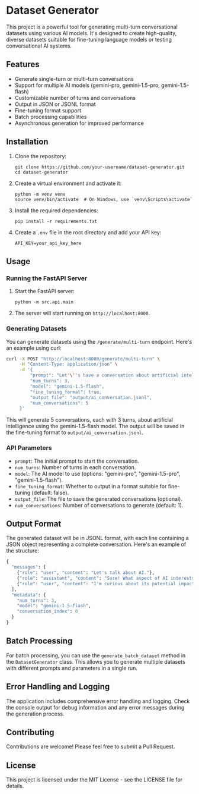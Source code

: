 # Dataset Generator

This project is a powerful tool for generating multi-turn conversational datasets using various AI models. It's designed to create high-quality, diverse datasets suitable for fine-tuning language models or testing conversational AI systems.

## Features

- Generate single-turn or multi-turn conversations
- Support for multiple AI models (gemini-pro, gemini-1.5-pro, gemini-1.5-flash)
- Customizable number of turns and conversations
- Output in JSON or JSONL format
- Fine-tuning format support
- Batch processing capabilities
- Asynchronous generation for improved performance

## Installation

1. Clone the repository:
   ```
   git clone https://github.com/your-username/dataset-generator.git
   cd dataset-generator
   ```

2. Create a virtual environment and activate it:
   ```
   python -m venv venv
   source venv/bin/activate  # On Windows, use `venv\Scripts\activate`
   ```

3. Install the required dependencies:
   ```
   pip install -r requirements.txt
   ```

4. Create a `.env` file in the root directory and add your API key:
   ```
   API_KEY=your_api_key_here
   ```

## Usage

### Running the FastAPI Server

1. Start the FastAPI server:
   ```
   python -m src.api.main
   ```

2. The server will start running on `http://localhost:8000`.

### Generating Datasets

You can generate datasets using the `/generate/multi-turn` endpoint. Here's an example using curl:

```bash
curl -X POST "http://localhost:8000/generate/multi-turn" \
     -H "Content-Type: application/json" \
     -d '{
         "prompt": "Let'\''s have a conversation about artificial intelligence.",
         "num_turns": 3,
         "model": "gemini-1.5-flash",
         "fine_tuning_format": true,
         "output_file": "output/ai_conversation.jsonl",
         "num_conversations": 5
     }'
```

This will generate 5 conversations, each with 3 turns, about artificial intelligence using the gemini-1.5-flash model. The output will be saved in the fine-tuning format to `output/ai_conversation.jsonl`.

### API Parameters

- `prompt`: The initial prompt to start the conversation.
- `num_turns`: Number of turns in each conversation.
- `model`: The AI model to use (options: "gemini-pro", "gemini-1.5-pro", "gemini-1.5-flash").
- `fine_tuning_format`: Whether to output in a format suitable for fine-tuning (default: false).
- `output_file`: The file to save the generated conversations (optional).
- `num_conversations`: Number of conversations to generate (default: 1).

## Output Format

The generated dataset will be in JSONL format, with each line containing a JSON object representing a complete conversation. Here's an example of the structure:

```py
{
  "messages": [
    {"role": "user", "content": "Let's talk about AI."},
    {"role": "assistant", "content": "Sure! What aspect of AI interests you the most?"},
    {"role": "user", "content": "I'm curious about its potential impact on jobs."}
  ],
  "metadata": {
    "num_turns": 3,
    "model": "gemini-1.5-flash",
    "conversation_index": 0
  }
}
```

## Batch Processing

For batch processing, you can use the `generate_batch_dataset` method in the `DatasetGenerator` class. This allows you to generate multiple datasets with different prompts and parameters in a single run.

## Error Handling and Logging

The application includes comprehensive error handling and logging. Check the console output for debug information and any error messages during the generation process.

## Contributing

Contributions are welcome! Please feel free to submit a Pull Request.

## License

This project is licensed under the MIT License - see the LICENSE file for details.
